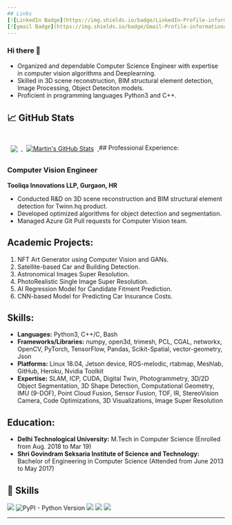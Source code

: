 ```yaml
---
## Links
[![LinkedIn Badge](https://img.shields.io/badge/LinkedIn-Profile-informational?style=flat&logo=linkedin&logoColor=white&color=0D76A8)](https://www.linkedin.com/in/uditsangule/)
[![gmail Badge](https://img.shields.io/badge/Gmail-Profile-informational?style=flat&logo=codepen&logoColor=white&color=black)](https://www.uditsangule@gmail.com)
---
```


### Hi there 👋
- Organized and dependable Computer Science Engineer with expertise in computer vision algorithms and Deeplearning.
- Skilled in 3D scene reconstruction, BIM structural element detection, Image Processing, Object Deteciton models.
- Proficient in programming languages Python3 and C++.

## &#x1f4c8; GitHub Stats

<br>

<a href="https://github.com/uditsangule">
  <img align="center" style="margin:0.5rem" src="https://github-readme-stats.vercel.app/api/top-langs/?username=uditsangule&hide=html,css&title_color=ffffff&text_color=c9cacc&icon_color=4AB197&bg_color=1A2B34" />
</a>

<a href="https://github.com/uditsangule">
  <img align="center" style="margin:0.5rem" src="https://github-readme-stats.vercel.app/api?username=uditsangule&show_icons=true&line_height=27&count_private=true&title_color=ffffff&text_color=c9cacc&icon_color=4AB097&bg_color=1A2B34" alt="Martin's GitHub Stats" />
</a>
## Professional Experience:

### Computer Vision Engineer
**Tooliqa Innovations LLP, Gurgaon, HR**  

- Conducted R&D on 3D scene reconstruction and BIM structural element detection for Twinn.hq product.
- Developed optimized algorithms for object detection and segmentation.
- Managed Azure Git Pull requests for Computer Vision team.

## Academic Projects:
1. NFT Art Generator using Computer Vision and GANs.
2. Satellite-based Car and Building Detection.
3. Astronomical Images Super Resolution.
4. PhotoRealistic Single Image Super Resolution.
5. AI Regression Model for Candidate Fitment Prediction.
6. CNN-based Model for Predicting Car Insurance Costs.

## Skills:
- **Languages:** Python3, C++/C, Bash
- **Frameworks/Libraries:** numpy, open3d, trimesh, PCL, CGAL, networkx, OpenCV, PyTorch, TensorFlow, Pandas, Scikit-Spatial, vector-geometry, Json
- **Platforms:** Linux 18.04, Jetson device, ROS-melodic, rtabmap, Meshlab, GitHub, Heroku, Nvidia Toolkit
- **Expertise:** SLAM, ICP, CUDA, Digital Twin, Photogrammetry, 3D/2D Object Segmentation, 3D Shape Detection, Computational Geometry, IMU (9-DOF), Point Cloud Fusion, Sensor Fusion, TOF, IR, StereoVision Camera, Code Optimizations, 3D Visualizations, Image Super Resolution

## Education:
- **Delhi Technological University:** M.Tech in Computer Science (Enrolled from Aug. 2018 to Mar 19)
- **Shri Govindram Seksaria Institute of Science and Technology:** Bachelor of Engineering in Computer Science (Attended from June 2013 to May 2017)

## 💼 Skills

![](https://img.shields.io/badge/Code-Python-informational?style=flat&logo=angular&logoColor=white&color=4AB197)
![PyPI - Python Version](https://img.shields.io/pypi/pyversions/numpy)
![](https://img.shields.io/badge/Code-C++-informational?style=flat&logo=ionic&logoColor=white&color=4AB197)
![](https://img.shields.io/badge/Code-Jupyter-informational?style=flat&logo=react&logoColor=white&color=4AB197)
![](https://img.shields.io/badge/Code-C-informational?style=flat&logo=Redux&logoColor=white&color=4AB197)

---


<!--
**uditsangule/uditsangule** is a ✨ _special_ ✨ repository because its `README.md` (this file) appears on your GitHub profile.

Here are some ideas to get you started:

- 🔭 I’m currently working on ...
- 🌱 I’m currently learning ...
- 👯 I’m looking to collaborate on ...
- 🤔 I’m looking for help with ...
- 💬 Ask me about ...
- 📫 How to reach me: ...
- 😄 Pronouns: ...
- ⚡ Fun fact: ...
-->
